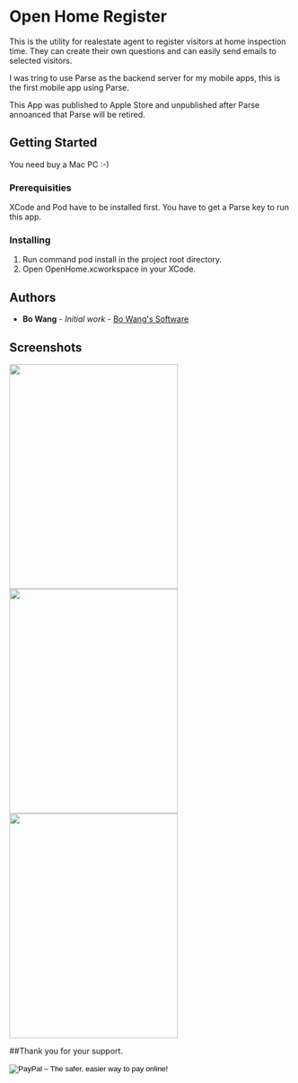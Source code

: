 # Open Home Register

This is the utility for realestate agent to register visitors at home inspection time. They can create their own questions and can easily send emails to selected visitors.

I was tring to use Parse as the backend server for my mobile apps, this is the first mobile app using Parse. 

This App was published to Apple Store and unpublished after Parse annoanced that Parse will be retired.


## Getting Started
You need buy a Mac PC :-)


### Prerequisities

XCode and Pod have to be installed first.
You have to get a Parse key to run this app.



### Installing

1. Run command pod install in the project root directory.
2. Open OpenHome.xcworkspace in your XCode.


## Authors

* **Bo Wang** - *Initial work* - [Bo Wang's Software](https://thebosoftware.com)


## Screenshots

<img src="https://cloud.githubusercontent.com/assets/20594610/17055698/d3a9a85a-5051-11e6-8ce1-a0ca85ab99b2.png" width="300" height="400" />

<img src="https://cloud.githubusercontent.com/assets/20594610/17055706/dd1d9b08-5051-11e6-9a2d-ea2909246fdc.jpg" width="300" height="400" />


<img src="https://cloud.githubusercontent.com/assets/20594610/17055707/dd2322b2-5051-11e6-817c-3658401af718.jpg" width="300" height="400" />


##Thank you for your support.
<form action="https://www.paypal.com/cgi-bin/webscr" method="post" target="_top">
<input type="hidden" name="cmd" value="_donations">
<input type="hidden" name="business" value="amos.software@hotmail.com">
<input type="hidden" name="lc" value="AU">
<input type="hidden" name="item_name" value="Bo Software">
<input type="hidden" name="no_note" value="0">
<input type="hidden" name="currency_code" value="AUD">
<input type="hidden" name="bn" value="PP-DonationsBF:btn_donateCC_LG.gif:NonHostedGuest">
<input type="image" src="https://www.paypalobjects.com/en_AU/i/btn/btn_donateCC_LG.gif" border="0" name="submit" alt="PayPal – The safer, easier way to pay online!">
<img alt="" border="0" src="https://www.paypalobjects.com/en_AU/i/scr/pixel.gif" width="1" height="1">
</form>


